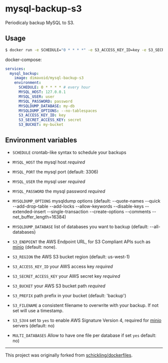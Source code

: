 

# mysql-backup-s3

Periodicaly backup MySQL to S3.

## Usage

```sh
$ docker run -e SCHEDULE="0 * * * *" -e S3_ACCESS_KEY_ID=key -e S3_SECRET_ACCESS_KEY=secret -e S3_BUCKET=my-bucket -e S3_PREFIX=backup -e MYSQL_USER=user -e MYSQL_PASSWORD=password -e MYSQL_HOST=localhost -e MYSQL_DATABASE=my-db dimavoid/mysql-backup-s3
```

docker-compose:

```yaml
services:
  mysql_backup:
    image: dimavoid/mysql-backup-s3
    environment:
      SCHEDULE: 0 * * * * # every hour
      MYSQL_HOST: 127.0.0.1
      MYSQL_USER: user
      MYSQL_PASSWORD: password
      MYSQLDUMP_DATABASE: my-db
      MYSQLDUMP_OPTIONS: --no-tablespaces
      S3_ACCESS_KEY_ID: key
      S3_SECRET_ACCESS_KEY: secret
      S3_BUCKET: my-bucket
```

## Environment variables
- `SCHEDULE` crontab-like syntax to schedule your backups
- `MYSQL_HOST` the mysql host *required*
- `MYSQL_PORT` the mysql port (default: 3306)
- `MYSQL_USER` the mysql user *required*
- `MYSQL_PASSWORD` the mysql password *required*
- `MYSQLDUMP_OPTIONS` mysqldump options (default: --quote-names --quick --add-drop-table --add-locks --allow-keywords --disable-keys --extended-insert --single-transaction --create-options --comments --net_buffer_length=16384)
- `MYSQLDUMP_DATABASE` list of databases you want to backup (default: --all-databases)
- `S3_ENDPOINT` the AWS Endpoint URL, for S3 Compliant APIs such as [minio](https://minio.io) (default: none).
- `S3_REGION` the AWS S3 bucket region (default: us-west-1)
- `S3_ACCESS_KEY_ID` your AWS access key *required*
- `S3_SECRET_ACCESS_KEY` your AWS secret key *required*
- `S3_BUCKET` your AWS S3 bucket path *required*
- `S3_PREFIX` path prefix in your bucket (default: 'backup')
- `S3_FILENAME` a consistent filename to overwrite with your backup.  If not set will use a timestamp.


- `S3_S3V4` set to `yes` to enable AWS Signature Version 4, required for [minio](https://minio.io) servers (default: no)
- `MULTI_DATABASES` Allow to have one file per database if set `yes` default: no)

---

This project was originally forked from [schickling/dockerfiles](https://github.com/schickling/dockerfiles/tree/master/mysql-backup-s3).
